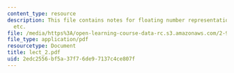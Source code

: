 ```yaml
---
content_type: resource
description: This file contains notes for floating number representations, error analysis
  etc.
file: /media/https%3A/open-learning-course-data-rc.s3.amazonaws.com/2-993j-introduction-to-numerical-analysis-for-engineering-13-002j-spring-2005/2edc2556bf5a37f76de97137c4ce807f_lect_2.pdf
file_type: application/pdf
resourcetype: Document
title: lect_2.pdf
uid: 2edc2556-bf5a-37f7-6de9-7137c4ce807f
---
```

